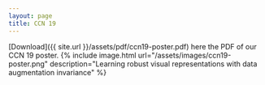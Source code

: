 ```yaml
---
layout: page
title: CCN 19
---
```

[Download]({{ site.url }}/assets/pdf/ccn19-poster.pdf) here the PDF of our CCN 19 poster.
{% include image.html url="/assets/images/ccn19-poster.png" description="Learning robust visual representations with data augmentation invariance" %}

